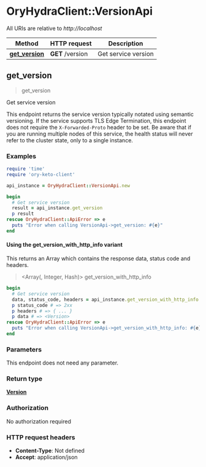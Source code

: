 # OryHydraClient::VersionApi

All URIs are relative to *http://localhost*

| Method | HTTP request | Description |
| ------ | ------------ | ----------- |
| [**get_version**](VersionApi.md#get_version) | **GET** /version | Get service version |


## get_version

> <Version> get_version

Get service version

This endpoint returns the service version typically notated using semantic versioning.  If the service supports TLS Edge Termination, this endpoint does not require the `X-Forwarded-Proto` header to be set.  Be aware that if you are running multiple nodes of this service, the health status will never refer to the cluster state, only to a single instance.

### Examples

```ruby
require 'time'
require 'ory-keto-client'

api_instance = OryHydraClient::VersionApi.new

begin
  # Get service version
  result = api_instance.get_version
  p result
rescue OryHydraClient::ApiError => e
  puts "Error when calling VersionApi->get_version: #{e}"
end
```

#### Using the get_version_with_http_info variant

This returns an Array which contains the response data, status code and headers.

> <Array(<Version>, Integer, Hash)> get_version_with_http_info

```ruby
begin
  # Get service version
  data, status_code, headers = api_instance.get_version_with_http_info
  p status_code # => 2xx
  p headers # => { ... }
  p data # => <Version>
rescue OryHydraClient::ApiError => e
  puts "Error when calling VersionApi->get_version_with_http_info: #{e}"
end
```

### Parameters

This endpoint does not need any parameter.

### Return type

[**Version**](Version.md)

### Authorization

No authorization required

### HTTP request headers

- **Content-Type**: Not defined
- **Accept**: application/json

